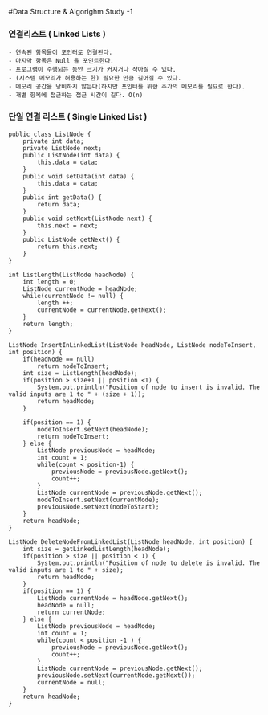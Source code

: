 #Data Structure & Algorighm Study -1

### 연결리스트 ( Linked Lists )
	- 연속된 항목들이 포인터로 연결된다.
	- 마지막 항목은 Null 을 포인트한다.
	- 프로그램이 수행되는 동안 크기가 커지거나 작아질 수 있다.
	- (시스템 메모리가 허용하는 한) 필요한 만큼 길어질 수 있다.
	- 메모리 공간을 낭비하지 않는다(하지만 포인터를 위한 추가의 메모리를 필요로 한다).
	- 개별 항목에 접근하는 접근 시간이 길다. O(n)
### 단일 연결 리스트 ( Single Linked List )
	public class ListNode {
    	private int data;
        private ListNode next;
        public ListNode(int data) {
        	this.data = data;
        }
        public void setData(int data) {
        	this.data = data;
        }
        public int getData() {
        	return data;
        }
        public void setNext(ListNode next) {
        	this.next = next;
        }
        public ListNode getNext() {
        	return this.next;
        }
    }

	int ListLength(ListNode headNode) {
    	int length = 0;
        ListNode currentNode = headNode;
        while(currentNode != null) {
        	length ++;
            currentNode = currentNode.getNext();
        }
        return length;
    }

    ListNode InsertInLinkedList(ListNode headNode, ListNode nodeToInsert, int position) {
    	if(headNode == null)
    		return nodeToInsert;
	    int size = ListLength(headNode);
	    if(position > size+1 || position <1) {
    		System.out.println("Position of node to insert is invalid. The valid inputs are 1 to " + (size + 1));
        	return headNode;
	    }

        if(position == 1) {
            nodeToInsert.setNext(headNode);
            return nodeToInsert;
        } else {
            ListNode previousNode = headNode;
            int count = 1;
            while(count < position-1) {
                previousNode = previousNode.getNext();
                count++;
            }
            ListNode currentNode = previousNode.getNext();
            nodeToInsert.setNext(currentNode);
            previousNode.setNext(nodeToStart);
        }
        return headNode;
    }

    ListNode DeleteNodeFromLinkedList(ListNode headNode, int position) {
		int size = getLinkedListLength(headNode);
		if(position > size || position < 1) {
        	System.out.println("Position of node to delete is invalid. The valid inputs are 1 to " + size);
            return headNode;
        }
        if(position == 1) {
        	ListNode currentNode = headNode.getNext();
            headNode = null;
            return currentNode;
        } else {
        	ListNode previousNode = headNode;
            int count = 1;
            while(count < position -1 ) {
            	previousNode = previousNode.getNext();
                count++;
            }
            ListNode currentNode = previousNode.getNext();
            previousNode.setNext(currentNode.getNext());
            currentNode = null;
        }
        return headNode;
    }
